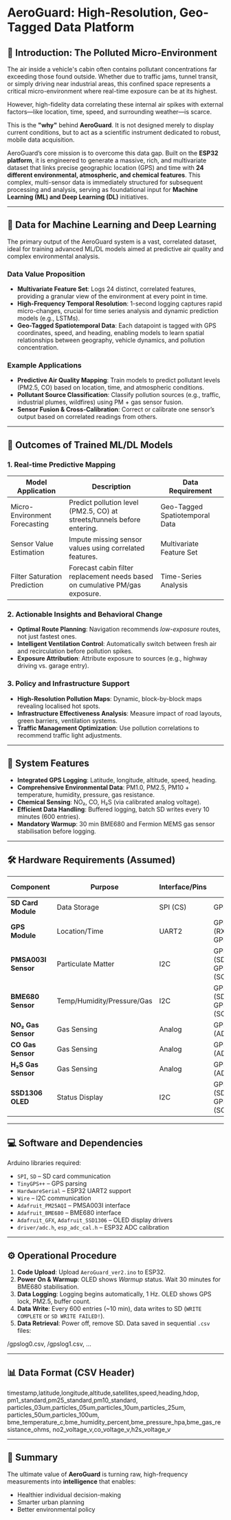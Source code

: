 # AeroGuard: High-Resolution, Geo-Tagged Data Platform

## 🌟 Introduction: The Polluted Micro-Environment
The air inside a vehicle's cabin often contains pollutant concentrations far exceeding those found outside. Whether due to traffic jams, tunnel transit, or simply driving near industrial areas, this confined space represents a critical micro-environment where real-time exposure can be at its highest.  

However, high-fidelity data correlating these internal air spikes with external factors—like location, time, speed, and surrounding weather—is scarce.  

This is the **"why"** behind **AeroGuard**. It is not designed merely to display current conditions, but to act as a scientific instrument dedicated to robust, mobile data acquisition.  

AeroGuard’s core mission is to overcome this data gap. Built on the **ESP32 platform**, it is engineered to generate a massive, rich, and multivariate dataset that links precise geographic location (GPS) and time with **24 different environmental, atmospheric, and chemical features**. This complex, multi-sensor data is immediately structured for subsequent processing and analysis, serving as foundational input for **Machine Learning (ML) and Deep Learning (DL)** initiatives.  

---

## 🤖 Data for Machine Learning and Deep Learning
The primary output of the AeroGuard system is a vast, correlated dataset, ideal for training advanced ML/DL models aimed at predictive air quality and complex environmental analysis.

### Data Value Proposition
- **Multivariate Feature Set**: Logs 24 distinct, correlated features, providing a granular view of the environment at every point in time.  
- **High-Frequency Temporal Resolution**: 1-second logging captures rapid micro-changes, crucial for time series analysis and dynamic prediction models (e.g., LSTMs).  
- **Geo-Tagged Spatiotemporal Data**: Each datapoint is tagged with GPS coordinates, speed, and heading, enabling models to learn spatial relationships between geography, vehicle dynamics, and pollution concentration.  

### Example Applications
- **Predictive Air Quality Mapping**: Train models to predict pollutant levels (PM2.5, CO) based on location, time, and atmospheric conditions.  
- **Pollutant Source Classification**: Classify pollution sources (e.g., traffic, industrial plumes, wildfires) using PM + gas sensor fusion.  
- **Sensor Fusion & Cross-Calibration**: Correct or calibrate one sensor’s output based on correlated readings from others.  

---

## 🎯 Outcomes of Trained ML/DL Models

### 1. Real-time Predictive Mapping
| Model Application | Description | Data Requirement |
|-------------------|-------------|------------------|
| Micro-Environment Forecasting | Predict pollution level (PM2.5, CO) at streets/tunnels before entering. | Geo-Tagged Spatiotemporal Data |
| Sensor Value Estimation | Impute missing sensor values using correlated features. | Multivariate Feature Set |
| Filter Saturation Prediction | Forecast cabin filter replacement needs based on cumulative PM/gas exposure. | Time-Series Analysis |

### 2. Actionable Insights and Behavioral Change
- **Optimal Route Planning**: Navigation recommends *low-exposure* routes, not just fastest ones.  
- **Intelligent Ventilation Control**: Automatically switch between fresh air and recirculation before pollution spikes.  
- **Exposure Attribution**: Attribute exposure to sources (e.g., highway driving vs. garage entry).  

### 3. Policy and Infrastructure Support
- **High-Resolution Pollution Maps**: Dynamic, block-by-block maps revealing localised hot spots.  
- **Infrastructure Effectiveness Analysis**: Measure impact of road layouts, green barriers, ventilation systems.  
- **Traffic Management Optimization**: Use pollution correlations to recommend traffic light adjustments.  

---

## 🚀 System Features
- **Integrated GPS Logging**: Latitude, longitude, altitude, speed, heading.  
- **Comprehensive Environmental Data**: PM1.0, PM2.5, PM10 + temperature, humidity, pressure, gas resistance.  
- **Chemical Sensing**: NO₂, CO, H₂S (via calibrated analog voltage).  
- **Efficient Data Handling**: Buffered logging, batch SD writes every 10 minutes (600 entries).  
- **Mandatory Warmup**: 30 min BME680 and Fermion MEMS gas sensor stabilisation before logging.  

---

## 🛠️ Hardware Requirements (Assumed)

| Component             | Purpose                 | Interface/Pins         | ESP32 Pin(s)          |
|-----------------------|-------------------------|------------------------|-----------------------|
| **SD Card Module**    | Data Storage            | SPI (CS)               | GPIO5                 |
| **GPS Module**        | Location/Time           | UART2                  | GPIO16 (RX), GPIO17 (TX) |
| **PMSA003I Sensor**   | Particulate Matter      | I2C                    | GPIO21 (SDA), GPIO22 (SCL) |
| **BME680 Sensor**     | Temp/Humidity/Pressure/Gas | I2C                 | GPIO21 (SDA), GPIO22 (SCL) |
| **NO₂ Gas Sensor**    | Gas Sensing             | Analog                 | GPIO33 (ADC1_CH5)     |
| **CO Gas Sensor**     | Gas Sensing             | Analog                 | GPIO34 (ADC1_CH6)     |
| **H₂S Gas Sensor**    | Gas Sensing             | Analog                 | GPIO35 (ADC1_CH7)     |
| **SSD1306 OLED**      | Status Display          | I2C                    | GPIO21 (SDA), GPIO22 (SCL) |

---

## 💻 Software and Dependencies
Arduino libraries required:
- `SPI`, `SD` – SD card communication  
- `TinyGPS++` – GPS parsing  
- `HardwareSerial` – ESP32 UART2 support  
- `Wire` – I2C communication  
- `Adafruit_PM25AQI` – PMSA003I interface  
- `Adafruit_BME680` – BME680 interface  
- `Adafruit_GFX`, `Adafruit_SSD1306` – OLED display drivers  
- `driver/adc.h`, `esp_adc_cal.h` – ESP32 ADC calibration  

---

## ⚙️ Operational Procedure
1. **Code Upload**: Upload `AeroGuard_ver2.ino` to ESP32.  
2. **Power On & Warmup**: OLED shows *Warmup* status. Wait 30 minutes for BME680 stabilisation.  
3. **Data Logging**: Logging begins automatically, 1 Hz. OLED shows GPS lock, PM2.5, buffer count.  
4. **Data Write**: Every 600 entries (~10 min), data writes to SD (`WRITE COMPLETE` or `SD WRITE FAILED!`).  
5. **Data Retrieval**: Power off, remove SD. Data saved in sequential `.csv` files:
   
/gpslog0.csv, /gpslog1.csv, ...


---

## 📊 Data Format (CSV Header)

timestamp,latitude,longitude,altitude,satellites,speed,heading,hdop,
pm1_standard,pm25_standard,pm10_standard,
particles_03um,particles_05um,particles_10um,particles_25um,
particles_50um,particles_100um,
bme_temperature_c,bme_humidity_percent,bme_pressure_hpa,bme_gas_resistance_ohms,
no2_voltage_v,co_voltage_v,h2s_voltage_v


---

## 🏁 Summary
The ultimate value of **AeroGuard** is turning raw, high-frequency measurements into **intelligence** that enables:  
- Healthier individual decision-making  
- Smarter urban planning  
- Better environmental policy  
 

